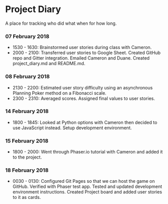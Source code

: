 # Project Diary
A place for tracking who did what when for how long.

### 07 February 2018
* 1530 - 1630: Brainstormed user stories during class with Cameron.
* 2000 - 2100: Transferred user stories to Google Sheet. Created GitHub repo and Gitter integration. Emailed Cameron and
 Duane. Created project_diary.md and README.md.

### 08 February 2018
* 2130 - 2200: Estimated user story difficulty using an asynchronous Planning Poker method on a Fibonacci scale.
* 2300 - 2310: Averaged scores. Assigned final values to user stories.

### 14 February 2018
* 1800 - 1845: Looked at Python options with Cameron then decided to use JavaScript instead. Setup development 
environment.

### 15 February 2018
* 1800 - 2000: Went through Phaser.io tutorial with Cameron and added it to the project.

### 18 February 2018
* 0030 - 0130: Configured Git Pages so that we can host the game on GitHub. Verified with Phaser test app. Tested and 
updated development environment instructions. Created Project board and added user stories to it as cards. 